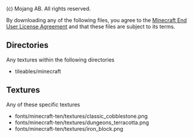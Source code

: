 (c) Mojang AB. All rights reserved.

By downloading any of the following files, you agree to the [Minecraft End User License Agreement](https://www.minecraft.net/en-us/eula) and that these files are subject to its terms.

## Directories
Any textures within the following directories
- tileables/minecraft

## Textures
Any of these specific textures
- fonts/minecraft-ten/textures/classic_cobblestone.png
- fonts/minecraft-ten/textures/dungeons_terracotta.png
- fonts/minecraft-ten/textures/iron_block.png